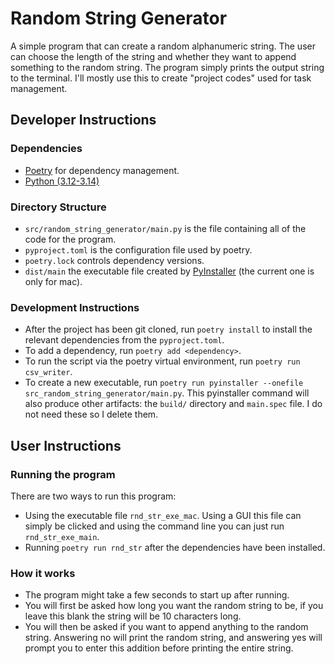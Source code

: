 # Random String Generator

A simple program that can create a random alphanumeric string. The user can choose the length of the string and whether they want to append something to the random string. The program simply prints the output string to the terminal. I'll mostly use this to create "project codes" used for task management. 

## Developer Instructions


### Dependencies

* [Poetry](https://python-poetry.org/) for dependency management.
* [Python (3.12-3.14)](https://www.python.org/downloads/)

### Directory Structure

* `src/random_string_generator/main.py` is the file containing all of the code for the program.
* `pyproject.toml` is the configuration file used by poetry.
* `poetry.lock` controls dependency versions.
* `dist/main` the executable file created by [PyInstaller](https://pyinstaller.org/en/stable/) (the current one is only for mac).

### Development Instructions

* After the project has been git cloned, run `poetry install` to install the relevant dependencies from the `pyproject.toml`.
* To add a dependency, run `poetry add <dependency>`.
* To run the script via the poetry virtual environment, run `poetry run csv_writer`.
* To create a new executable, run `poetry run pyinstaller --onefile src_random_string_generator/main.py`. This pyinstaller command will also produce other artifacts: the `build/` directory and `main.spec` file. I do not need these so I delete them. 


## User Instructions

### Running the program

There are two ways to run this program:

* Using the executable file `rnd_str_exe_mac`. Using a GUI this file can simply be clicked and using the command line you can just run `rnd_str_exe_main`.
* Running `poetry run rnd_str` after the dependencies have been installed. 

### How it works

* The program might take a few seconds to start up after running.
* You will first be asked how long you want the random string to be, if you leave this blank the string will be 10 characters long.
* You will then be asked if you want to append anything to the random string. Answering no will print the random string, and answering yes will prompt you to enter this addition before printing the entire string.




